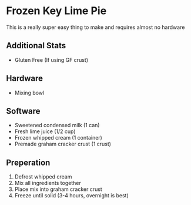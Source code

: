 # Frozen Key Lime Pie
This is a really super easy thing to make and requires almost no hardware

## Additional Stats
* Gluten Free (If using GF crust)

## Hardware
* Mixing bowl

## Software
* Sweetened condensed milk (1 can)
* Fresh lime juice (1/2 cup)
* Frozen whipped cream (1 container)
* Premade graham cracker crust (1 crust) 

## Preperation
1. Defrost whipped cream
2. Mix all ingredients together
3. Place mix into graham cracker crust
4. Freeze until solid (3-4 hours, overnight is best)